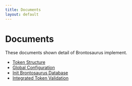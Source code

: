 ```yaml
---
title: Documents
layout: default
---
```


# Documents

These documents shown detail of Brontosaurus implement.

-   [Token Structure](./document/token-structure)
-   [Global Configuration](./document/global-configuration)
-   [Init Brontosaurus Database](./document/init-database)
-   [Integrated Token Validation](./document/token-validation)
